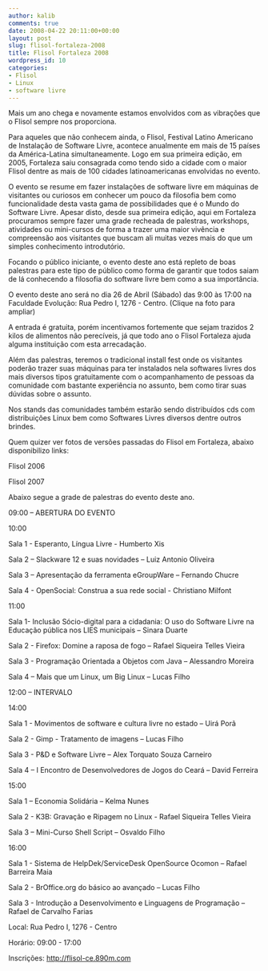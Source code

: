 ```yaml
---
author: kalib
comments: true
date: 2008-04-22 20:11:00+00:00
layout: post
slug: flisol-fortaleza-2008
title: Flisol Fortaleza 2008
wordpress_id: 10
categories:
- Flisol
- Linux
- software livre
---
```


Mais um ano chega e novamente estamos envolvidos com as vibrações que o Flisol sempre nos proporciona.




Para aqueles que não conhecem ainda, o Flisol, Festival Latino Americano de Instalação de Software Livre, acontece anualmente em mais de 15 países da América-Latina simultaneamente. Logo em sua primeira edição, em 2005, Fortaleza saiu consagrada como tendo sido a cidade com o maior Flisol dentre as mais de 100 cidades latinoamericanas envolvidas no evento.




O evento se resume em fazer instalações de software livre em máquinas de visitantes ou curiosos em conhecer um pouco da filosofia bem como funcionalidade desta vasta gama de possibilidades que é o Mundo do Software Livre. Apesar disto, desde sua primeira edição, aqui em Fortaleza procuramos sempre fazer uma grade recheada de palestras, workshops, atividades ou mini-cursos de forma a trazer uma maior vivência e compreensão aos visitantes que buscam ali muitas vezes mais do que um simples conhecimento introdutório.




Focando o público iniciante, o evento deste ano está repleto de boas palestras para este tipo de público como forma de garantir que todos saiam de lá conhecendo a filosofia do software livre bem como a sua importância.




O evento deste ano será no dia 26 de Abril (Sábado) das 9:00 às 17:00 na Faculdade Evolução: Rua Pedro I, 1276 - Centro. (Clique na foto para ampliar)




A entrada é gratuita, porém incentivamos fortemente que sejam trazidos 2 kilos de alimentos não perecíveis, já que todo ano o Flisol Fortaleza ajuda alguma instituição com esta arrecadação.




Além das palestras, teremos o tradicional install fest onde os visitantes poderão trazer suas máquinas para ter instalados nela softwares livres dos mais diversos tipos gratuitamente com o acompanhamento de pessoas da comunidade com bastante experiência no assunto, bem como tirar suas dúvidas sobre o assunto.




Nos stands das comunidades também estarão sendo distribuídos cds com distribuições Linux bem como Softwares Livres diversos dentre outros brindes.




Quem quizer ver fotos de versões passadas do Flisol em Fortaleza, abaixo disponibilizo links:




Flisol 2006  

Flisol 2007




Abaixo segue a grade de palestras do evento deste ano.




09:00 – ABERTURA DO EVENTO




10:00  

Sala 1 - Esperanto, Língua Livre - Humberto Xis  

Sala 2 – Slackware 12 e suas novidades – Luiz Antonio Oliveira  

Sala 3 – Apresentação da ferramenta eGroupWare – Fernando Chucre  

Sala 4 - OpenSocial: Construa a sua rede social - Christiano Milfont




11:00  

Sala 1- Inclusão Sócio-digital para a cidadania: O uso do Software Livre na Educação pública nos LIES municipais – Sinara Duarte  

Sala 2 - Firefox: Domine a raposa de fogo – Rafael Siqueira Telles Vieira  

Sala 3 - Programação Orientada a Objetos com Java – Alessandro Moreira  

Sala 4 – Mais que um Linux, um Big Linux – Lucas Filho




12:00 – INTERVALO




14:00  

Sala 1 - Movimentos de software e cultura livre no estado – Uirá Porã  

Sala 2 - Gimp - Tratamento de imagens – Lucas Filho  

Sala 3 - P&D e Software Livre – Alex Torquato Souza Carneiro  

Sala 4 – I Encontro de Desenvolvedores de Jogos do Ceará – David Ferreira




15:00  

Sala 1 – Economia Solidária – Kelma Nunes  

Sala 2 - K3B: Gravação e Ripagem no Linux - Rafael Siqueira Telles Vieira  

Sala 3 – Mini-Curso Shell Script – Osvaldo Filho




16:00  

Sala 1 - Sistema de HelpDek/ServiceDesk OpenSource Ocomon – Rafael Barreira Maia  

Sala 2 - BrOffice.org do básico ao avançado – Lucas Filho  

Sala 3 - Introdução a Desenvolvimento e Linguagens de Programação – Rafael de Carvalho Farias




Local: Rua Pedro I, 1276 - Centro  

Horário: 09:00 - 17:00




Inscrições: http://flisol-ce.890m.com  


